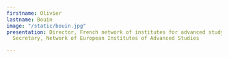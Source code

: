 ```yaml
---
firstname: Olivier
lastname: Bouin
image: "/static/bouin.jpg"
presentation: Director, French network of institutes for advanced study (RFIEA) and
  Secretary, Network of European Institutes of Advanced Studies

---
```

